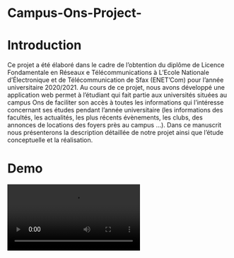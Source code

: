 # Campus-Ons-Project-
# Introduction
Ce projet a été élaboré dans le cadre de l’obtention du diplôme de Licence Fondamentale en Réseaux e Télécommunications à L’Ecole Nationale d’Électronique
et de Télécommunication de Sfax (ENET’Com) pour l’année universitaire 2020/2021. Au cours de ce projet,
nous avons développé une application web permet à l’étudiant qui fait partie aux universités situées au 
campus Ons de faciliter son accès à toutes les informations qui l’intéresse concernant ses études pendant
l’année universitaire (les informations des facultés, les actualités, les plus récents évènements,
les clubs, des annonces de locations des foyers près au campus …). Dans ce manuscrit nous présenterons la description 
détaillée de notre projet ainsi que l’étude conceptuelle et la réalisation.
 
# Demo
 ![Watch the video](https://github.com/ahmedg99/Campusons-pfe-project/blob/main/Media1.mp4?raw=true)

 